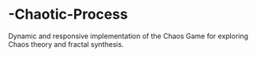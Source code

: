 # -Chaotic-Process
Dynamic and responsive implementation of the Chaos Game for exploring Chaos theory and fractal synthesis.
